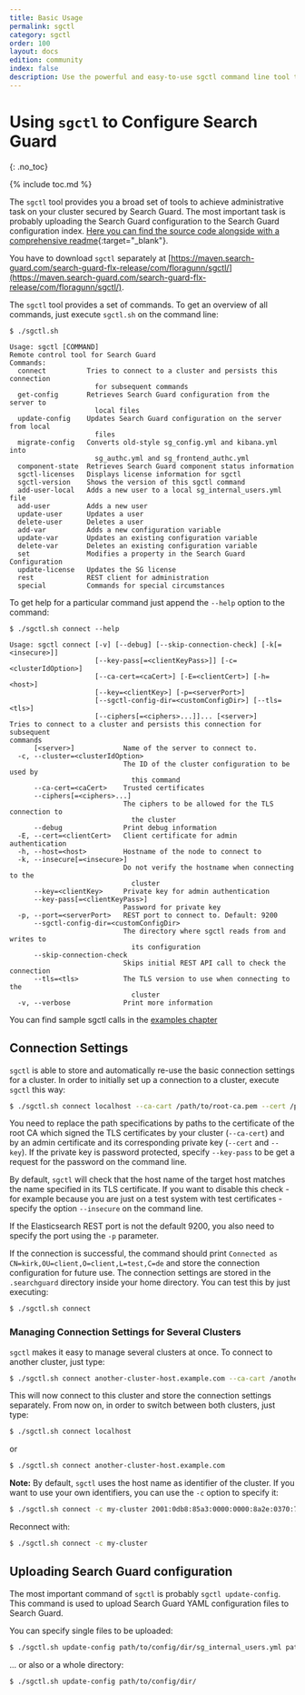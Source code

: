 ```yaml
---
title: Basic Usage
permalink: sgctl
category: sgctl
order: 100
layout: docs
edition: community
index: false
description: Use the powerful and easy-to-use sgctl command line tool to manage and configure  everything in Search Guard.
---
```

<!---
Copyright 2022 floragunn GmbH
-->

# Using `sgctl` to Configure Search Guard
{: .no_toc}

{% include toc.md %}


The `sgctl` tool provides you a broad set of tools to achieve administrative task on your cluster secured by Search Guard. The most important task is probably uploading the Search Guard configuration to the Search Guard configuration index. [Here you can find the source code alongside with a comprehensive readme](https://git.floragunn.com/search-guard/sgctl){:target="_blank"}.

You have to download `sgctl` separately at [https://maven.search-guard.com/search-guard-flx-release/com/floragunn/sgctl/](https://maven.search-guard.com/search-guard-flx-release/com/floragunn/sgctl/).

The `sgctl` tool provides a set of commands. To get an overview of all commands, just execute `sgctl.sh` on the command line:

```
$ ./sgctl.sh

Usage: sgctl [COMMAND]
Remote control tool for Search Guard
Commands:
  connect          Tries to connect to a cluster and persists this connection
                     for subsequent commands
  get-config       Retrieves Search Guard configuration from the server to
                     local files
  update-config    Updates Search Guard configuration on the server from local
                     files
  migrate-config   Converts old-style sg_config.yml and kibana.yml into
                     sg_authc.yml and sg_frontend_authc.yml
  component-state  Retrieves Search Guard component status information
  sgctl-licenses   Displays license information for sgctl
  sgctl-version    Shows the version of this sgctl command
  add-user-local   Adds a new user to a local sg_internal_users.yml file
  add-user         Adds a new user
  update-user      Updates a user
  delete-user      Deletes a user
  add-var          Adds a new configuration variable
  update-var       Updates an existing configuration variable
  delete-var       Deletes an existing configuration variable
  set              Modifies a property in the Search Guard Configuration
  update-license   Updates the SG license
  rest             REST client for administration
  special          Commands for special circumstances
```

To get help for a particular command just append the `--help` option to the command:

```
$ ./sgctl.sh connect --help

Usage: sgctl connect [-v] [--debug] [--skip-connection-check] [-k[=<insecure>]]
                     [--key-pass[=<clientKeyPass>]] [-c=<clusterIdOption>]
                     [--ca-cert=<caCert>] [-E=<clientCert>] [-h=<host>]
                     [--key=<clientKey>] [-p=<serverPort>]
                     [--sgctl-config-dir=<customConfigDir>] [--tls=<tls>]
                     [--ciphers[=<ciphers>...]]... [<server>]
Tries to connect to a cluster and persists this connection for subsequent
commands
      [<server>]            Name of the server to connect to.
  -c, --cluster=<clusterIdOption>
                            The ID of the cluster configuration to be used by
                              this command
      --ca-cert=<caCert>    Trusted certificates
      --ciphers[=<ciphers>...]
                            The ciphers to be allowed for the TLS connection to
                              the cluster
      --debug               Print debug information
  -E, --cert=<clientCert>   Client certificate for admin authentication
  -h, --host=<host>         Hostname of the node to connect to
  -k, --insecure[=<insecure>]
                            Do not verify the hostname when connecting to the
                              cluster
      --key=<clientKey>     Private key for admin authentication
      --key-pass[=<clientKeyPass>]
                            Password for private key
  -p, --port=<serverPort>   REST port to connect to. Default: 9200
      --sgctl-config-dir=<customConfigDir>
                            The directory where sgctl reads from and writes to
                              its configuration
      --skip-connection-check
                            Skips initial REST API call to check the connection
      --tls=<tls>           The TLS version to use when connecting to the
                              cluster
  -v, --verbose             Print more information
```



You can find sample sgctl calls in the [examples chapter](sgctl-examples)


## Connection Settings

`sgctl` is able to store and automatically re-use the basic connection settings for a cluster. In order to initially set up a connection to a cluster, execute `sgctl` this way:

```bash
$ ./sgctl.sh connect localhost --ca-cart /path/to/root-ca.pem --cert /path/to/admin-cert.pem --key /path/to/admin-cert-private-key.pem
```

You need to replace the path specifications by paths to the certificate of the root CA which signed the TLS certificates by your cluster (`--ca-cert`)  and by an admin 
certificate and its corresponding private key (`--cert` and `--key`). If the private key is password protected, specify `--key-pass` to be get a request for the password on the command line.

By default, `sgctl` will check that the host name of the target host matches the name specified in its TLS certificate. If you want to disable this check - for example because you are just on a test system with test certificates - specify the option `--insecure` on the command line.

If the Elasticsearch REST port is not the default 9200, you also need to specify the port using the `-p` parameter.

If the connection is successful, the command should print `Connected as CN=kirk,OU=client,O=client,L=test,C=de` and store the connection configuration for future
use. The connection settings are stored in the `.searchguard` directory inside your home directory. You can test this by just executing:

```bash
$ ./sgctl.sh connect
```

### Managing Connection Settings for Several Clusters

`sgctl` makes it easy to manage several clusters at once. To connect to another cluster, just type:

```bash
$ ./sgctl.sh connect another-cluster-host.example.com --ca-cart /another/path/to/root-ca.pem --cert /another/path/to/admin-cert.pem --key /another/path/to/admin-cert-private-key.pem
```

This will now connect to this cluster and store the connection settings separately. From now on, in order to switch between both clusters, just type:


```bash
$ ./sgctl.sh connect localhost
```

or


```bash
$ ./sgctl.sh connect another-cluster-host.example.com
```

**Note:** By default, `sgctl` uses the host name as identifier of the cluster. If you want to use your own identifiers, you can use the `-c` option to specify it:

```bash
$ ./sgctl.sh connect -c my-cluster 2001:0db8:85a3:0000:0000:8a2e:0370:7334 --ca-cart /another/path/to/root-ca.pem --cert /another/path/to/admin-cert.pem --key /another/path/to/admin-cert-private-key.pem
```

Reconnect with:

```bash
$ ./sgctl.sh connect -c my-cluster
```

## Uploading Search Guard configuration

The most important command of `sgctl` is probably `sgctl update-config`. This command is used to upload Search Guard YAML configuration files to Search Guard. 

You can specify single files to be uploaded:

```bash
$ ./sgctl.sh update-config path/to/config/dir/sg_internal_users.yml path/to/config/dir/sg_roles.yml
```

... or also or a whole directory:

```bash
$ ./sgctl.sh update-config path/to/config/dir/
```
<!--
Modifying Search Guard configuration on the fly

Sometimes you need to modify only a single attribute of the Search Guard configuration. If you want to do so without editing files, you can use the `sgctl set` command.

A sample command looks like this:

```
$ ./sgctl.sh set 
```

--->